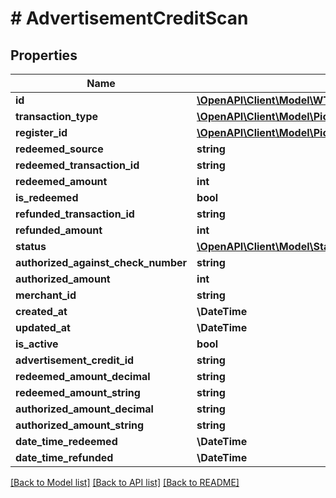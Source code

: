 # # AdvertisementCreditScan

## Properties

Name | Type | Description | Notes
------------ | ------------- | ------------- | -------------
**id** | [**\OpenAPI\Client\Model\WTWalletPageViewId**](WTWalletPageViewId.md) |  |
**transaction_type** | [**\OpenAPI\Client\Model\PickVSStaticVoucherExcludeKeyofVSStaticVoucherRedeemedAtOrRefundedAtOrLastViewedAtTransactionType**](PickVSStaticVoucherExcludeKeyofVSStaticVoucherRedeemedAtOrRefundedAtOrLastViewedAtTransactionType.md) |  |
**register_id** | [**\OpenAPI\Client\Model\PickVSStaticVoucherExcludeKeyofVSStaticVoucherRedeemedAtOrRefundedAtOrLastViewedAtRegisterID**](PickVSStaticVoucherExcludeKeyofVSStaticVoucherRedeemedAtOrRefundedAtOrLastViewedAtRegisterID.md) |  |
**redeemed_source** | **string** |  |
**redeemed_transaction_id** | **string** |  |
**redeemed_amount** | **int** |  |
**is_redeemed** | **bool** |  |
**refunded_transaction_id** | **string** |  |
**refunded_amount** | **int** |  |
**status** | [**\OpenAPI\Client\Model\Status**](Status.md) |  |
**authorized_against_check_number** | **string** |  |
**authorized_amount** | **int** |  |
**merchant_id** | **string** |  |
**created_at** | **\DateTime** |  |
**updated_at** | **\DateTime** |  |
**is_active** | **bool** |  |
**advertisement_credit_id** | **string** |  |
**redeemed_amount_decimal** | **string** |  |
**redeemed_amount_string** | **string** |  |
**authorized_amount_decimal** | **string** |  |
**authorized_amount_string** | **string** |  |
**date_time_redeemed** | **\DateTime** |  |
**date_time_refunded** | **\DateTime** |  |

[[Back to Model list]](../../README.md#models) [[Back to API list]](../../README.md#endpoints) [[Back to README]](../../README.md)
